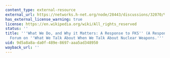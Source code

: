 ```yaml
---
content_type: external-resource
external_url: https://networks.h-net.org/node/28443/discussions/32070/%E2%80%9Cwhat-we-do-and-why-it-matters-response-fks%E2%80%9D-response-h-diploissf
has_external_license_warning: true
license: https://en.wikipedia.org/wiki/All_rights_reserved
status: ''
title: '''What We Do, and Why it Matters: A Response to FKS'' (A Response to H-Diplo/ISSF
  Forum on ''What We Talk About When We Talk About Nuclear Weapons.'''
uid: 9d5a8a8a-da0f-489e-8697-aaa5ad348950
wayback_url: ''
---
```

